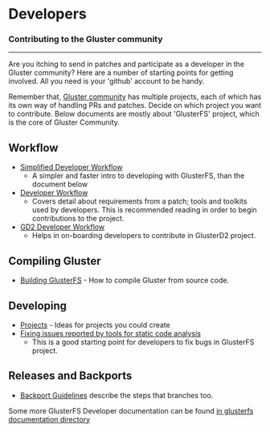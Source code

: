 Developers
==========

### Contributing to the Gluster community
-------------------------------------

Are you itching to send in patches and participate as a developer in the
Gluster community? Here are a number of starting points for getting
involved. All you need is your 'github' account to be handy.

Remember that, [Gluster community](https://github.com/gluster) has multiple projects, each of which has its own way of handling PRs and patches. Decide on which project you want to contribute. Below documents are mostly about 'GlusterFS' project, which is the core of Gluster Community.

Workflow
--------

-   [Simplified Developer Workflow](./Simplified-Development-Workflow.md)
    - A simpler and faster intro to developing with GlusterFS, than the document below
-   [Developer Workflow](./Development-Workflow.md)
    - Covers detail about requirements from a patch; tools and toolkits used by developers.
    This is recommended reading in order to begin contributions to the project.
-   [GD2 Developer Workflow](https://github.com/gluster/glusterd2/blob/master/doc/development-guide.md)
    - Helps in on-boarding developers to contribute in GlusterD2 project.

Compiling Gluster
-----------------

-   [Building GlusterFS](./Building-GlusterFS.md) - How to compile
    Gluster from source code.

Developing
----------

-   [Projects](./Projects.md) - Ideas for projects you could
    create
-   [Fixing issues reported by tools for static code
    analysis](./Fixing-issues-reported-by-tools-for-static-code-analysis.md)
    - This is a good starting point for developers to fix bugs in
    GlusterFS project.

Releases and Backports
----------------------

-   [Backport Guidelines](./Backport-Guidelines.md) describe the steps that branches too.

Some more GlusterFS Developer documentation can be found [in glusterfs documentation directory](https://github.com/gluster/glusterfs/tree/master/doc/developer-guide)
